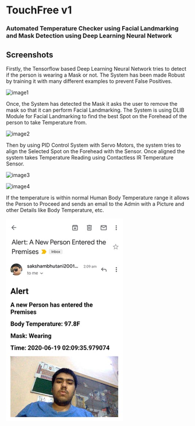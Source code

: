# TouchFree v1
### Automated Temperature Checker using Facial Landmarking and Mask Detection using Deep Learning Neural Network

## Screenshots

Firstly, the Tensorflow based Deep Learning Neural Network tries to detect if the person is wearing a Mask or not. The System has been made Robust by training it with many different examples to prevent False Positives.

![image1](image1.jpg)


Once, the System has detected the Mask it asks the user to remove the mask so that it can perform Facial Landmarking. The System is using DLIB Module for Facial Landmarking to find the best Spot on the Forehead of the person to take Temperature from.

![image2](image2.jpg)


Then by using PID Control System with Servo Motors, the system tries to align the Selected Spot on the Forehead with the Sensor. Once aligned the system takes Temperature Reading using Contactless IR Temperature Sensor.

![image3](image3.jpg)


![image4](image4.jpg)


If the temperature is within normal Human Body Temperature range it allows the Person to Proceed and sends an email to the Admin with a Picture and other Details like Body Temperature, etc.

![image5](image5.jpg)
